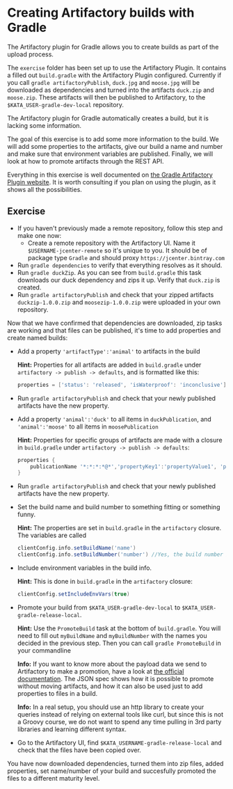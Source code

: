 # Creating Artifactory builds with Gradle

The Artifactory plugin for Gradle allows you to create builds as part of the upload process.

The `exercise` folder has been set up to use the Artifactory Plugin. It contains a filled out `build.gradle` with the Artifactory Plugin configured. Currently if you call `gradle artifactoryPublish`, `duck.jpg` and `moose.jpg` will be downloaded as dependencies and turned into the artifacts `duck.zip` and `moose.zip`. These artifacts will then be published to Artifactory, to the `$KATA_USER-gradle-dev-local` repository.

The Artifactory plugin for Gradle automatically creates a build, but it is lacking some information.

The goal of this exercise is to add some more information to the build. We will add some properties to the artifacts, give our build a name and number and make sure that environment variables are published. Finally, we will look at how to promote artifacts through the REST API.

Everything in this exercise is well documented on [the Gradle Artifactory Plugin website](https://www.jfrog.com/confluence/display/RTF/Gradle+Artifactory+Plugin#GradleArtifactoryPlugin-Configuration). It is worth consulting if you plan on using the plugin, as it shows all the possibilities.

## Exercise

- If you haven't previously made a remote repository, follow this step and make one now:
    - Create a remote repository with the Artifactory UI. Name it `$USERNAME-jcenter-remote` so it's unique to you. It should be of package type `Gradle` and should proxy `https://jcenter.bintray.com`
- Run `gradle dependencies` to verify that everything resolves as it should. 
- Run `gradle duckZip`. As you can see from `build.gradle` this task downloads our duck dependency and zips it up. Verify that `duck.zip` is created.
- Run `gradle artifactoryPublish` and check that your zipped artifacts `duckzip-1.0.0.zip` and `moosezip-1.0.0.zip` were uploaded in your own repository.

Now that we have confirmed that dependencies are downloaded, zip tasks are working and that files can be published, it's time to add properties and create named builds:
- Add a property `'artifactType':'animal'` to artifacts in the build

    **Hint:** Properties for all artifacts are added in `build.gradle` under `artifactory -> publish -> defaults`, and is formatted like this: 
    ```groovy
    properties = ['status': 'released', 'isWaterproof': 'inconclusive']
    ```
- Run `gradle artifactoryPublish` and check that your newly published artifacts have the new property.
- Add a property `'animal':'duck'` to all items in `duckPublication`, and `'animal':'moose'` to all items in `moosePublication`

    **Hint:** Properties for specific groups of artifacts are made with a closure in `build.gradle` under `artifactory -> publish -> defaults`:
    ```groovy 
    properties {
        publicationName '*:*:*:*@*','propertyKey1':'propertyValue1', 'propertyKey2':'propertyValue2'
    }
    ```
- Run `gradle artifactoryPublish` and check that your newly published artifacts have the new property.
- Set the build name and build number to something fitting or something funny.

    **Hint:** The properties are set in `build.gradle` in the `artifactory` closure. The variables are called
    ```groovy
    clientConfig.info.setBuildName('name')
    clientConfig.info.setBuildNumber('number') //Yes, the build number is a string
    ```
- Include environment variables in the build info.

    **Hint:** This is done in `build.gradle` in the `artifactory` closure:
    ```groovy
    clientConfig.setIncludeEnvVars(true)
    ```
- Promote your build from `$KATA_USER-gradle-dev-local` to `$KATA_USER-gradle-release-local`. 

    **Hint:** Use the `PromoteBuild` task at the bottom of `build.gradle`. You will need to fill out `myBuildName` and `myBuildNumber` with the names you decided in the previous step. Then you can call `gradle PromoteBuild` in your commandline

    **Info:** If you want to know more about the payload data we send to Artifactory to make a promotion, have a look at [the official documentation](https://www.jfrog.com/confluence/display/RTF/Artifactory+REST+API#ArtifactoryRESTAPI-BuildPromotion). The JSON spec shows how it is possible to promote without moving artifacts, and how it can also be used just to add properties to files in a build.

    **Info:** In a real setup, you should use an http library to create your queries instead of relying on external tools like curl, but since this is not a Groovy course, we do not want to spend any time pulling in 3rd party libraries and learning different syntax.
- Go to the Artifactory UI, find `$KATA_USERNAME-gradle-release-local` and check that the files have been copied over.

You have now downloaded dependencies, turned them into zip files, added properties, set name/number of your build and succesfully promoted the files to a different maturity level. 
